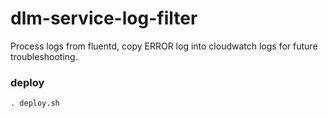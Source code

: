 # dlm-service-log-filter

Process logs from fluentd, copy ERROR log into cloudwatch logs for future troubleshooting.

### deploy
```
. deploy.sh
```